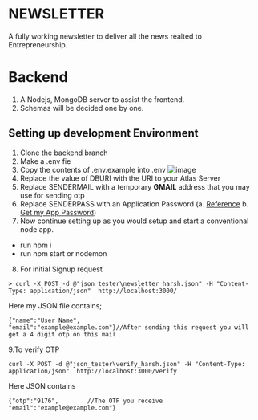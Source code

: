 # NEWSLETTER 
A fully working newsletter to deliver all the news realted to Entrepreneurship. 

# Backend
1. A Nodejs, MongoDB server to assist the frontend. 
2. Schemas will be decided one by one.

## Setting up development Environment
1. Clone the backend branch
2. Make a .env fie
3. Copy the contents of .env.example into .env
![image](https://user-images.githubusercontent.com/90756795/198529608-ad2966b0-6a14-445f-b602-3c20b0d733ea.png)
4. Replace the value of DBURI with the URI to your Atlas Server
5. Replace SENDERMAIL with a temporary **GMAIL** address that you may use for sending otp
6. Replace SENDERPASS with an Application Password (a. [Reference](https://support.google.com/accounts/answer/185833?hl=en#zippy=%2Cwhy-you-may-need-an-app-password)
                                                    b. [Get my App Password](https://myaccount.google.com/apppasswords))
7. Now continue setting up as you would setup and start a conventional node app.
 * run npm i
 * run npm start or nodemon
8. For initial Signup request
```
> curl -X POST -d @"json_tester\newsletter_harsh.json" -H "Content-Type: application/json"  http://localhost:3000/
```
Here my JSON file contains;
```
{"name":"User Name",
"email":"example@example.com"}//After sending this request you will get a 4 digit otp on this mail
```
9.To verify OTP
```
curl -X POST -d @"json_tester\verify_harsh.json" -H "Content-Type: application/json"  http://localhost:3000/verify
```
Here JSON contains
```
{"otp":"9176",        //The OTP you receive
"email":"example@example.com"}
```
